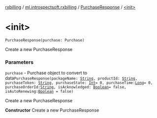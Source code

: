 [rxbilling](../../index.md) / [ml.introspectsoft.rxbilling](../index.md) / [PurchaseResponse](index.md) / [&lt;init&gt;](./-init-.md)

# &lt;init&gt;

`PurchaseResponse(purchase: Purchase)`

Create a new PurchaseResponse

### Parameters

`purchase` - Purchase object to convert to data`PurchaseResponse(packageName: `[`String`](https://kotlinlang.org/api/latest/jvm/stdlib/kotlin/-string/index.html)`, productId: `[`String`](https://kotlinlang.org/api/latest/jvm/stdlib/kotlin/-string/index.html)`, purchaseToken: `[`String`](https://kotlinlang.org/api/latest/jvm/stdlib/kotlin/-string/index.html)`, purchaseState: `[`Int`](https://kotlinlang.org/api/latest/jvm/stdlib/kotlin/-int/index.html)` = 0, purchaseTime: `[`Long`](https://kotlinlang.org/api/latest/jvm/stdlib/kotlin/-long/index.html)` = 0, purchaseOrderId: `[`String`](https://kotlinlang.org/api/latest/jvm/stdlib/kotlin/-string/index.html)`, isAcknowledged: `[`Boolean`](https://kotlinlang.org/api/latest/jvm/stdlib/kotlin/-boolean/index.html)` = false, isAutoRenewing: `[`Boolean`](https://kotlinlang.org/api/latest/jvm/stdlib/kotlin/-boolean/index.html)` = false)`

Create a new PurchaseResponse

**Constructor**
Create a new PurchaseResponse


